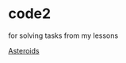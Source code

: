 # code2
for solving tasks from my lessons

[Asteroids](https://github.io/Dimenzio6066/code2/blob/main/Classes/Asteroids/index.html)





